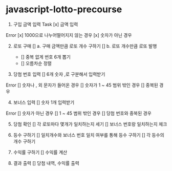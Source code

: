 # javascript-lotto-precourse

1. 구입 금액 입력
Task
[x] 금액 입력

Error
[x] 1000으로 나누어떨어지지 않는 경우
[x] 숫자가 아닌 경우


2. 로또 구매
    [] a. 구매 금액만큼 로또 개수 구하기
    [] b. 로또 개수만큼 로또 발행
    - [] 중복 없게 번호 6개 뽑기
    - [] 오름차순 정렬


3. 당첨 번호 입력
[] 6개 숫자 ,로 구분해서 입력받기

Error
[] 숫자나 , 외 문자가 들어온 경우
[] 숫자가 1 ~ 45 범위 밖인 경우
[] 중복된 경우


4. 보너스 입력
[] 숫자 1개 입력받기

Error
[] 숫자가 아닌 경우
[] 1 ~ 45 범위 밖인 경우
[] 당첨 번호와 중복된 경우


5. 당첨 확인
[] 각 로또마다 몇개가 일치하는지 세기
[] 보너스 번호랑 일치하는지 체크


6. 등수 구하기
[] 일치개수와 보너스 번호 일치 여부를 통해 등수 구하기
[] 각 등수의 개수 구하기


7. 수익률 구하기
[] 수익률 계산


8. 결과 출력
[] 당첨 내역, 수익률 출력